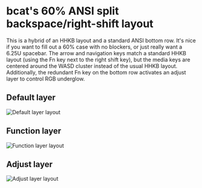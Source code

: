 # bcat's 60% ANSI split backspace/right-shift layout

This is a hybrid of an HHKB layout and a standard ANSI bottom row. It's nice if
you want to fill out a 60% case with no blockers, or just really want a 6.25U
spacebar. The arrow and navigation keys match a standard HHKB layout (using the
Fn key next to the right shift key), but the media keys are centered around the
WASD cluster instead of the usual HHKB layout. Additionally, the redundant Fn
key on the bottom row activates an adjust layer to control RGB underglow.

## Default layer

![Default layer layout](https://i.imgur.com/HM0115k.png)

## Function layer

![Function layer layout](https://i.imgur.com/fmvSJJy.png)

## Adjust layer

![Adjust layer layout](https://i.imgur.com/KxCtI50.png)
